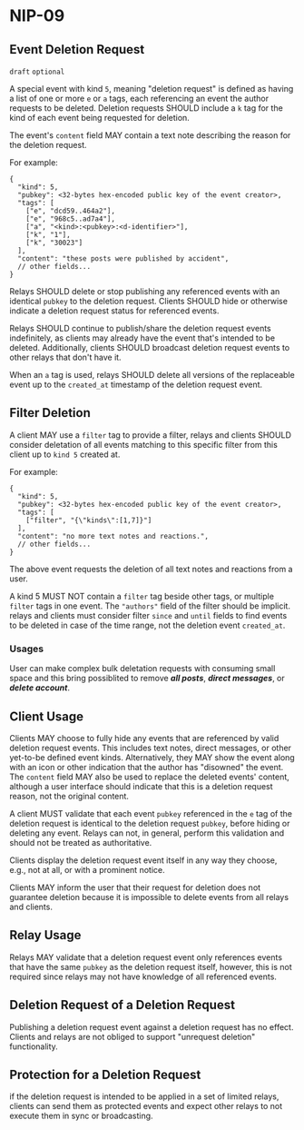 NIP-09
======

Event Deletion Request
----------------------

`draft` `optional`

A special event with kind `5`, meaning "deletion request" is defined as having a list of one or more `e` or `a` tags, each referencing an event the author requests to be deleted. Deletion requests SHOULD include a `k` tag for the kind of each event being requested for deletion.

The event's `content` field MAY contain a text note describing the reason for the deletion request.

For example:

```jsonc
{
  "kind": 5,
  "pubkey": <32-bytes hex-encoded public key of the event creator>,
  "tags": [
    ["e", "dcd59..464a2"],
    ["e", "968c5..ad7a4"],
    ["a", "<kind>:<pubkey>:<d-identifier>"],
    ["k", "1"],
    ["k", "30023"]
  ],
  "content": "these posts were published by accident",
  // other fields...
}
```

Relays SHOULD delete or stop publishing any referenced events with an identical `pubkey` to the deletion request.  Clients SHOULD hide or otherwise indicate a deletion request status for referenced events.

Relays SHOULD continue to publish/share the deletion request events indefinitely, as clients may already have the event that's intended to be deleted. Additionally, clients SHOULD broadcast deletion request events to other relays that don't have it.

When an `a` tag is used, relays SHOULD delete all versions of the replaceable event up to the `created_at` timestamp of the deletion request event.

## Filter Deletion

A client MAY use a `filter` tag to provide a filter, relays and clients SHOULD consider deletation of all events matching to this specific filter from this client up to `kind 5` created at.

For example:
```jsonc
{
  "kind": 5,
  "pubkey": <32-bytes hex-encoded public key of the event creator>,
  "tags": [
    ["filter", "{\"kinds\":[1,7]}"]
  ],
  "content": "no more text notes and reactions.",
  // other fields...
}
```

The above event requests the deletion of all text notes and reactions from a user.

A kind 5 MUST NOT contain a `filter` tag beside other tags, or multiple `filter` tags in one event. The `"authors"` field of the filter should be implicit. relays and clients must consider filter `since` and `until` fields to find events to be deleted in case of the time range, not the deletion event `created_at`.

### Usages

User can make complex bulk deletation requests with consuming small space and this bring possiblited to remove ***all posts***, ***direct messages***, or ***delete account***.

## Client Usage

Clients MAY choose to fully hide any events that are referenced by valid deletion request events.  This includes text notes, direct messages, or other yet-to-be defined event kinds.  Alternatively, they MAY show the event along with an icon or other indication that the author has "disowned" the event.  The `content` field MAY also be used to replace the deleted events' content, although a user interface should indicate that this is a deletion request reason, not the original content.

A client MUST validate that each event `pubkey` referenced in the `e` tag of the deletion request is identical to the deletion request `pubkey`, before hiding or deleting any event.  Relays can not, in general, perform this validation and should not be treated as authoritative.

Clients display the deletion request event itself in any way they choose, e.g., not at all, or with a prominent notice.

Clients MAY inform the user that their request for deletion does not guarantee deletion because it is impossible to delete events from all relays and clients.

## Relay Usage

Relays MAY validate that a deletion request event only references events that have the same `pubkey` as the deletion request itself, however, this is not required since relays may not have knowledge of all referenced events.

## Deletion Request of a Deletion Request

Publishing a deletion request event against a deletion request has no effect.  Clients and relays are not obliged to support "unrequest deletion" functionality.

## Protection for a Deletion Request

if the deletion request is intended to be applied in a set of limited relays, clients can send them as protected events and expect other relays to not execute them in sync or broadcasting.
